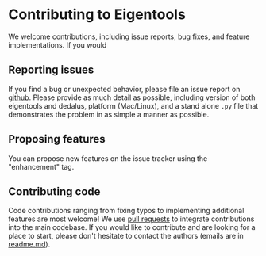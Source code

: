 # Contributing to Eigentools #

We welcome contributions, including issue reports, bug fixes, and feature implementations.
If you would 

## Reporting issues ##

If you find a bug or unexpected behavior, please file an issue report on [github](https://github.com/DedalusProject/eigentools/issues).
Please provide as much detail as possible, including version of both eigentools and dedalus, platform (Mac/Linux), and a stand alone `.py` file that demonstrates the problem in as simple a manner as possible.

## Proposing features ##

You can propose new features on the issue tracker using the "enhancement" tag.

## Contributing code ##

Code contributions ranging from fixing typos to implementing additional features are most welcome! We use [pull requests](https://github.com/DedalusProject/eigentools/pulls) to integrate contributions into the main codebase. If you would like to contribute and are looking for a place to start, please don't hesitate to contact the authors (emails are in [readme.md](readme.md)).

